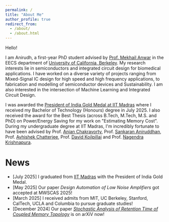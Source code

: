 ```yaml
---
permalink: /
title: "About Me"
author_profile: true
redirect_from: 
  - /about/
  - /about.html
---
```



Hello!

I am Anirudh, a first-year PhD student advised by [Prof. Mekhail Anwar](http://anwarlab.org/) in the EECS department of [University of California, Berkeley](https://eecs.berkeley.edu/). My research interests lie in semiconductors and integrated circuit design for biomedical applications. I have worked on a diverse variety of projects ranging from Mixed-Signal IC design for high speed and high frequency applications, to fabrication and modelling of semiconductor devices and Sustainability. I am also interested in the intersection of Machine Learning and Integrated Circuit Design. 

I was awarded the [President of India Gold Medal at IIT Madras](https://www.iitm.ac.in/happenings/press-releases-and-coverages/iit-madras-62nd-convocation-witnesses-graduation-3227)  where I received my Bachelor of Technology (Honours) degree in July 2025. I also received the award for the Best Thesis (across B.Tech, M.Tech, M.S. and PhD) on Power/Energy Saving for my work on "Estimating Memory Cost". During my undergraduate degree at IIT Madras, I'm incredibly fortunate to have been advised by Prof. [Anjan Chakravorty](https://www.ee.iitm.ac.in/anjan/), Prof. [Sankaran Aniruddhan](https://www.ee.iitm.ac.in/ani/), Prof. [Avhishek Chatterjee](https://sites.google.com/site/avhishek1984/), Prof. [David Koilpillai](https://www.ee.iitm.ac.in/~koilpillai/) and Prof. [Nagendra Krishnapura](http://ee.iitm.ac.in/~nagendra/). 

# News

- [July 2025] I graduated from [IIT Madras](https://www.iitm.ac.in/) with the President of India Gold Medal. 
- [May 2025] Our paper *Design Automation of Low Noise Amplifiers* got accepted at MWSCAS 2025! 
- [March 2025] I received admits from MIT, UC Berkeley, Stanford, CalTech, UCLA and Columbia to pursue graduate studies!
- [December 2024] Our paper [*Stochastic Analysis of Retention Time of Coupled Memory Topology*](https://arxiv.org/abs/2412.13197) is on arXiV now!


